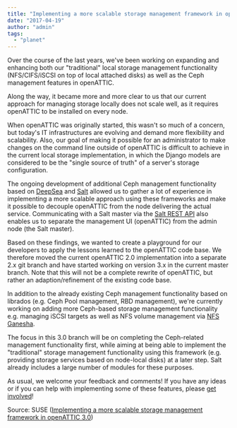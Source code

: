 ```yaml
---
title: "Implementing a more scalable storage management framework in openATTIC 3.0"
date: "2017-04-19"
author: "admin"
tags: 
  - "planet"
---
```


Over the course of the last years, we've been working on expanding and enhancing both our "traditional" local storage management functionality (NFS/CIFS/iSCSI on top of local attached disks) as well as the Ceph management features in openATTIC.

Along the way, it became more and more clear to us that our current approach for managing storage locally does not scale well, as it requires openATTIC to be installed on every node.

When openATTIC was originally started, this wasn't so much of a concern, but today's IT infrastructures are evolving and demand more flexibility and scalability. Also, our goal of making it possible for an administrator to make changes on the command line outside of openATTIC is difficult to achieve in the current local storage implementation, in which the Django models are considered to be the "single source of truth" of a server's storage configuration.

The ongoing development of additional Ceph management functionality based on [DeepSea](https://github.com/SUSE/DeepSea) and [Salt](https://saltstack.com/salt-open-source/) allowed us to gather a lot of experience in implementing a more scalable approach using these frameworks and make it possible to decouple openATTIC from the node delivering the actual service. Communicating with a Salt master via the [Salt REST API](https://docs.saltstack.com/en/latest/ref/netapi/all/salt.netapi.rest_cherrypy.html) also enables us to separate the management UI (openATTIC) from the admin node (the Salt master).

Based on these findings, we wanted to create a playground for our developers to apply the lessons learned to the openATTIC code base. We therefore moved the current openATTIC 2.0 implementation into a separate 2.x git branch and have started working on version 3.x in the current master branch. Note that this will not be a complete rewrite of openATTIC, but rather an adaption/refinement of the existing code base.

In addition to the already existing Ceph management functionality based on librados (e.g. Ceph Pool management, RBD management), we're currently working on adding more Ceph-based storage management functionality e.g. managing iSCSI targets as well as NFS volume management via [NFS Ganesha](https://github.com/nfs-ganesha/nfs-ganesha).

The focus in this 3.0 branch will be on completing the Ceph-related management functionality first, while aiming at being able to implement the "traditional" storage management functionality using this framework (e.g. providing storage services based on node-local disks) at a later step. Salt already includes a large number of modules for these purposes.

As usual, we welcome your feedback and comments! If you have any ideas or if you can help with implementing some of these features, please [get involved](/get-involved.html)!

Source: SUSE ([Implementing a more scalable storage management framework in openATTIC 3.0](https://www.openattic.org/posts/implementing-a-more-scalable-storage-management-framework-in-openattic-30/))
